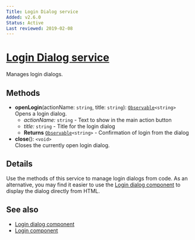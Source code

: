 ```yaml
---
Title: Login Dialog service
Added: v2.6.0
Status: Active
Last reviewed: 2019-02-08
---
```


# [Login Dialog service](../../../lib/core/services/login-dialog.service.ts "Defined in login-dialog.service.ts")

Manages login dialogs.

## Methods

-   **openLogin**(actionName: `string`, title: `string`): [`Observable`](http://reactivex.io/documentation/observable.html)`<string>`<br/>
    Opens a login dialog.
    -   _actionName:_ `string`  - Text to show in the main action button
    -   _title:_ `string`  - Title for the login dialog
    -   **Returns** [`Observable`](http://reactivex.io/documentation/observable.html)`<string>` - Confirmation of login from the dialog
-   **close**(): `<void>`<br/>
    Closes the currently open login dialog.

## Details

Use the methods of this service to manage login dialogs from code. As an alternative, you may
find it easier to use the [Login dialog component](../components/login-dialog.component.md) to display the
dialog directly from HTML.

## See also

-   [Login dialog component](../components/login-dialog.component.md)
-   [Login component](../components/login.component.md)
